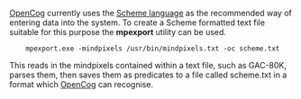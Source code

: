[OpenCog](http://www.opencog.org/wiki/The_Open_Cognition_Project) currently uses the [Scheme language](http://en.wikipedia.org/wiki/Scheme_%28programming_language%29) as the recommended way of entering data into the system.  To create a Scheme formatted text file suitable for this purpose the **mpexport** utility can be used.

```
    mpexport.exe -mindpixels /usr/bin/mindpixels.txt -oc scheme.txt
```

This reads in the mindpixels contained within a text file, such as GAC-80K, parses them, then saves them as predicates to a file called scheme.txt in a format which [OpenCog](http://www.opencog.org/wiki/The_Open_Cognition_Project) can recognise.